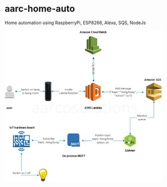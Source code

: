 # aarc-home-auto
Home automation using RaspberryPi, ESP8266, Alexa, SQS, NodeJs


![alt tag](https://github.com/aarcosolutions/aarc-home-auto/blob/master/documents/alexa-node-listener-interaction.png)


